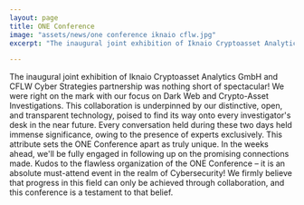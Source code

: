 ```yaml
---
layout: page
title: ONE Conference
image: "assets/news/one conference iknaio cflw.jpg"
excerpt: "The inaugural joint exhibition of Iknaio Cryptoasset Analytics GmbH and CFLW Cyber Strategies partnership at ONE Conference."

---
```


The inaugural joint exhibition of Iknaio Cryptoasset Analytics GmbH and CFLW Cyber Strategies partnership was nothing short of spectacular! We were right on the mark with our focus on Dark Web and Crypto-Asset Investigations. This collaboration is underpinned by our distinctive, open, and transparent technology, poised to find its way onto every investigator's desk in the near future.
Every conversation held during these two days held immense significance, owing to the presence of experts exclusively. This attribute sets the ONE Conference apart as truly unique. In the weeks ahead, we'll be fully engaged in following up on the promising connections made.
Kudos to the flawless organization of the ONE Conference – it is an absolute must-attend event in the realm of Cybersecurity! We firmly believe that progress in this field can only be achieved through collaboration, and this conference is a testament to that belief.
